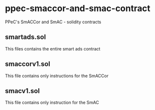 # ppec-smaccor-and-smac-contract
PPeC's SmACCor and SmAC - solidity contracts
## smartads.sol
This files contains the entire smart ads contract 
## smaccorv1.sol
This file contains only instructions for the SmACCor
## smacv1.sol
This file contains only instruction for the SmAC
